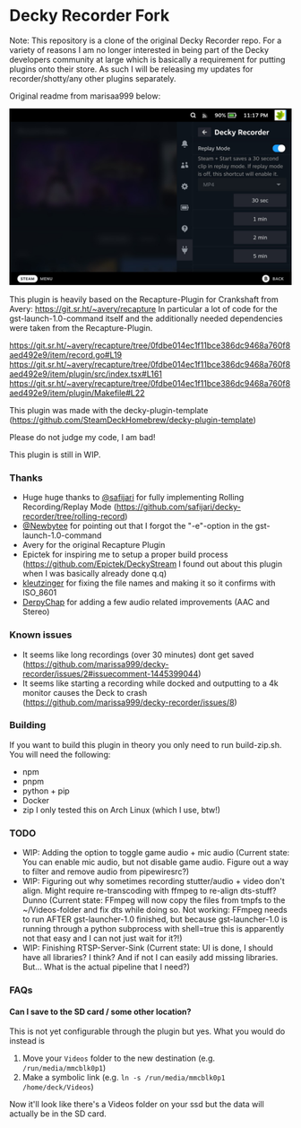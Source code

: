 # Decky Recorder Fork

Note: This repository is a clone of the original Decky Recorder repo. For a variety of reasons I am no longer interested in being part of the Decky developers community
at large which is basically a requirement for putting plugins onto their store. As such I will be releasing my updates for recorder/shotty/any other plugins separately.

Original readme from marisaa999 below:

![Decky-Recorder Example Screenshot](decky-recorder-screenshot.png)

This plugin is heavily based on the Recapture-Plugin for Crankshaft from Avery: https://git.sr.ht/~avery/recapture
In particular a lot of code for the gst-launch-1.0-command itself and the additionally needed dependencies were taken from the Recapture-Plugin.

https://git.sr.ht/~avery/recapture/tree/0fdbe014ec1f11bce386dc9468a760f8aed492e9/item/record.go#L19
https://git.sr.ht/~avery/recapture/tree/0fdbe014ec1f11bce386dc9468a760f8aed492e9/item/plugin/src/index.tsx#L161
https://git.sr.ht/~avery/recapture/tree/0fdbe014ec1f11bce386dc9468a760f8aed492e9/item/plugin/Makefile#L22

This plugin was made with the decky-plugin-template (https://github.com/SteamDeckHomebrew/decky-plugin-template)

Please do not judge my code, I am bad!

This plugin is still in WIP.

### Thanks
- Huge huge thanks to [@safijari](https://github.com/safijari) for fully implementing Rolling Recording/Replay Mode (https://github.com/safijari/decky-recorder/tree/rolling-record)
- [@Newbytee](https://github.com/Newbytee) for pointing out that I forgot the "-e"-option in the gst-launch-1.0-command
- Avery for the original Recapture Plugin
- Epictek for inspiring me to setup a proper build process (https://github.com/Epictek/DeckyStream I found out about this plugin when I was basically already done q.q)
- [kleutzinger](https://github.com/kleutzinger) for fixing the file names and making it so it confirms with ISO_8601
- [DerpyChap](https://github.com/DerpyChap) for adding a few audio related improvements (AAC and Stereo)

### Known issues
- It seems like long recordings (over 30 minutes) dont get saved (https://github.com/marissa999/decky-recorder/issues/2#issuecomment-1445399044)
- It seems like starting a recording while docked and outputting to a 4k monitor causes the Deck to crash (https://github.com/marissa999/decky-recorder/issues/8)

### Building
If you want to build this plugin in theory you only need to run build-zip.sh. You will need the following:
- npm
- pnpm
- python + pip
- Docker
- zip
I only tested this on Arch Linux (which I use, btw!)

### TODO
- WIP: Adding the option to toggle game audio + mic audio (Current state: You can enable mic audio, but not disable game audio. Figure out a way to filter and remove audio from pipewiresrc?)
- WIP: Figuring out why sometimes recording stutter/audio + video don't align. Might require re-transcoding with ffmpeg to re-align dts-stuff? Dunno (Current state: FFmpeg will now copy the files from tmpfs to the ~/Videos-folder and fix dts while doing so. Not working: FFmpeg needs to run AFTER gst-launcher-1.0 finished, but because gst-launcher-1.0 is running through a python subprocess with shell=true this is apparently not that easy and I can not just wait for it?!)
- WIP: Finishing RTSP-Server-Sink (Current state: UI is done, I should have all libraries? I think? And if not I can easily add missing libraries. But... What is the actual pipeline that I need?)

### FAQs
#### Can I save to the SD card / some other location?
This is not yet configurable through the plugin but yes. What you would do instead is
1. Move your `Videos` folder to the new destination (e.g. `/run/media/mmcblk0p1`)
2. Make a symbolic link (e.g. `ln -s /run/media/mmcblk0p1 /home/deck/Videos`)

Now it'll look like there's a Videos folder on your ssd but the data will actually be in the SD card.